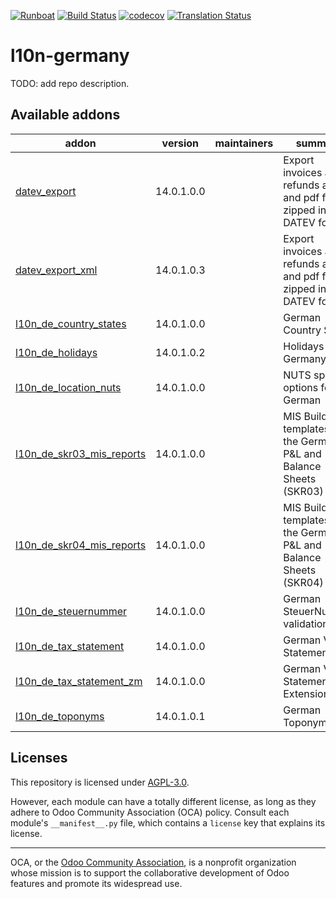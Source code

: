 
[![Runboat](https://img.shields.io/badge/runboat-Try%20me-875A7B.png)](https://runboat.odoo-community.org/builds?repo=OCA/l10n-germany&target_branch=14.0)
[![Build Status](https://travis-ci.com/OCA/l10n-germany.svg?branch=14.0)](https://travis-ci.com/OCA/l10n-germany)
[![codecov](https://codecov.io/gh/OCA/l10n-germany/branch/14.0/graph/badge.svg)](https://codecov.io/gh/OCA/l10n-germany)
[![Translation Status](https://translation.odoo-community.org/widgets/l10n-germany-14-0/-/svg-badge.svg)](https://translation.odoo-community.org/engage/l10n-germany-14-0/?utm_source=widget)

<!-- /!\ do not modify above this line -->

# l10n-germany

TODO: add repo description.

<!-- /!\ do not modify below this line -->

<!-- prettier-ignore-start -->

[//]: # (addons)

Available addons
----------------
addon | version | maintainers | summary
--- | --- | --- | ---
[datev_export](datev_export/) | 14.0.1.0.0 |  | Export invoices and refunds as xml and pdf files zipped in DATEV format.
[datev_export_xml](datev_export_xml/) | 14.0.1.0.3 |  | Export invoices and refunds as xml and pdf files zipped in DATEV format.
[l10n_de_country_states](l10n_de_country_states/) | 14.0.1.0.0 |  | German Country States
[l10n_de_holidays](l10n_de_holidays/) | 14.0.1.0.2 |  | Holidays for Germany
[l10n_de_location_nuts](l10n_de_location_nuts/) | 14.0.1.0.0 |  | NUTS specific options for German
[l10n_de_skr03_mis_reports](l10n_de_skr03_mis_reports/) | 14.0.1.0.0 |  | MIS Builder templates for the German P&L and Balance Sheets (SKR03)
[l10n_de_skr04_mis_reports](l10n_de_skr04_mis_reports/) | 14.0.1.0.0 |  | MIS Builder templates for the German P&L and Balance Sheets (SKR04)
[l10n_de_steuernummer](l10n_de_steuernummer/) | 14.0.1.0.0 |  | German SteuerNummer validation
[l10n_de_tax_statement](l10n_de_tax_statement/) | 14.0.1.0.0 |  | German VAT Statement
[l10n_de_tax_statement_zm](l10n_de_tax_statement_zm/) | 14.0.1.0.0 |  | German VAT Statement Extension
[l10n_de_toponyms](l10n_de_toponyms/) | 14.0.1.0.1 |  | German Toponyms

[//]: # (end addons)

<!-- prettier-ignore-end -->

## Licenses

This repository is licensed under [AGPL-3.0](LICENSE).

However, each module can have a totally different license, as long as they adhere to Odoo Community Association (OCA)
policy. Consult each module's `__manifest__.py` file, which contains a `license` key
that explains its license.

----
OCA, or the [Odoo Community Association](http://odoo-community.org/), is a nonprofit
organization whose mission is to support the collaborative development of Odoo features
and promote its widespread use.
